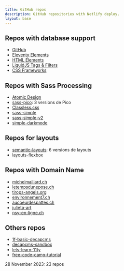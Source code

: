 ```yaml
---
title: GitHub repos
description: GitHub repositories with Netlify deploy.
layout: base
---
```

## Repos with database support

- [GitHub](https://database-github.netlify.app/)
- [Eleventy Elements](https://database-eleventy.netlify.app/)
- [HTML Elements](https://database-html.netlify.app/)
- [LiquidJS Tags & Filters](https://database-liquid.netlify.app/)
- [CSS Frameworks](https://database-css-frameworks.netlify.app/)

## Repos with Sass Processing

- [Atomic Design](https://sass-atomic-design.netlify.app/)
- [sass-pico](https://sass-pico.netlify.app/): 3 versions de Pico
- [Classless.css](https://sass-classless.netlify.app/)
- [sass-simple](https://sass-simple.netlify.app/)
- [sass-simple-v2](https://sass-simple-v2.netlify.app/)
- [simple-darkmode](https://simple-darkmode.netlify.app/)

## Repos for layouts

- [semantic-layouts](https://semantic-layouts.netlify.app/): 6 versions de layouts
- [layouts-flexbox](https://layouts-flexbox.netlify.app/)

## Repos with Domain Name

- [michelmaillard.ch](https://michelmaillard.ch/)
- [letempsdunepose.ch](https://letempsdunepose.ch/)
- [tirops-angels.org](https://www.tirops-angels.org/)
- [environnement7.ch](https://www.environnement7.ch/)
- [aucoeurdespattes.ch](https://www.aucoeurdespattes.ch/)
- [julieta-art](https://julieta-art.netlify.app/)
- [psy-en-ligne.ch](https://psy-en-ligne.ch/)

## Others repos

- [1f-basic-decapcms](https://1f-basic-decapcms.netlify.app/)
- [decapcms-sandbox](https://decapcms-sandbox.netlify.app/)
- [lets-learn-11ty](https://lets-learn-11ty.netlify.app/)
- [free-code-camp-tutorial](https://free-code-camp-tutorial.netlify.app/)

28 November 2023: 23 repos